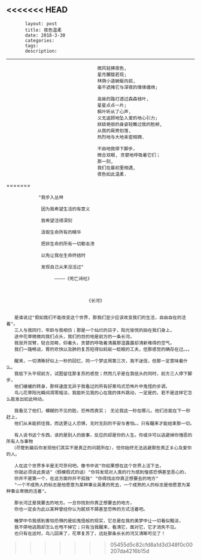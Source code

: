 <<<<<<< HEAD
---



           layout: post
           title: 夜色温柔
           date: 2018-3-30
           categories: 
           tags: 
           description: 
---

                                      微风轻拂夜色,
                                      星月朦胧若现;
                                      林荫小道蜿蜒向前,
                                      毫不遮掩它与深夜的情愫缠绵;

                                      高耸的路灯透过森森枝叶,
                                      星星点点一片;
                                      枫叶听从了心声,
                                      义无返顾地坠入爱的地心引力;
                                      妖娆艳丽的身姿轻舞过我的脸颊,
                                      从我的肩旁划落,
                                      热烈地与大地亲密相拥.

                                      不由地我停下脚步，             
                                      微合双眼, 贪婪地呼吸着它们；
                                      那一刻,
                                      我们在最初里相遇,
                                      夜色如此温柔.






=======


                     

                                

                "我步入丛林

                 因为我希望生活的有意义 

                 我希望活得深刻

                 汲取生命所有的精华

                 把非生命的所有一切都击溃

                 以免让我在生命终结时

                 发现自己从来没活过"

                      ————《死亡诗社》
                      
                      
                      
                                  《长河》
                                         

       是谁说过"假如我们不能改变这个世界，那我们至少应该改变我们的生活，自由自在的活着"。
       三人与我同行，年龄与我相仿；那是一个灿烂的日子，阳光愉悦的拍在我们身上，
       途中花草微微向我们点头，我们的目的地是前方的一条长河。
       我张开双臂，轻合双眸，仰着头，贪婪的呼吸着清晨那湿露露却清新难得的空气。
       我们一路畅谈，胃的欢快以及肺的复苏短得似蚂蚁一眨眼的工夫，但那感觉的确存在过。。。
       
       醒来，一切清晰好似上一秒的回忆，同一个梦这周第三次，我不迷信，但那一定意味着什么。
       我低下头平视前方，试图留住那复苏的感觉；然而几乎是在我低头的同时，前方三人停下脚步，
       他们缓缓的转身，那样速度无异于我看过的所有好莱坞式恐怖片中鬼怪的步调，
       鸟儿花草阳光瞬间凋零暗淡，我能听见我的心在我的体外跳动，一定是的，若不是这样它怎么能发出如此响动。

       我看见了他们，模糊的不见的脸，恐怖而真实； 无论我这一秒在哪儿，他们总能在下一秒赶上，
       他们从未能抓住我，而这更让人恐惧，无时无刻的不安与害怕。。只有醒来才能结束那一切。

       有人说书这个东西，读的是别人的故事，反应的却是你的人生。你或许可以逃避掉你憎恶的所有人与事物
      （尽管到最后你发现他们其实不是真正的问题所在），但你始终无法逃避那些真正关心及爱你的人。

       人在这个世界多半是无可奈何吧。像书中说"你如果想在这个世界上活下去，
       你就必须说此类话"（假模假式的话）"你将发现对人类的行为感到惶惑恐惧甚至恶心的，
       你并不是第一个，在这方面你并不孤独" "你得找出你真正想要去的地方" 
       "一个不成熟人的标志是他愿意为某种事业英勇的死去，一个成熟的人的标志是他愿意为某种事业卑微的活着"。

       那长河正是我要去的地方。一旦你找到你真正想要去的地方，
       你也一定会为此以某种曾经你认为腻烦不屑甚至恐怖的方式活着吧。

       睡梦中令我感到害怕恐惧的是如鬼怪般的现实，它总是在我的美梦中让一切看似黯淡，
       我不停地逃跑却怎么也甩不掉它；只有当我醒来，看清它，面对它，它才消失不见。
       也只有在这时，鸟儿回来了，花草复苏了，远处那条长长的河又清晰可见了！





>>>>>>> 05455d5c82cfd8a1d3d348f0c00207da4216b15d
